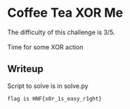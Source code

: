 # Coffee Tea XOR Me
The difficulty of this challenge is 3/5.</br></br>
Time for some XOR action

## Writeup
Script to solve is in solve.py

```flag is HNF{x0r_1s_easy_r1ght}```
